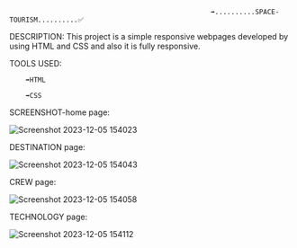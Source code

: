 
                                                      ➡️..........SPACE-TOURISM..........✅

DESCRIPTION:
         This project is a simple responsive webpages developed by using  HTML and CSS and also it is fully responsive.


TOOLS USED:

        ➡️HTML

        ➡️CSS

SCREENSHOT-home page:

 ![Screenshot 2023-12-05 154023](https://github.com/kailas-oss/Space/assets/136284353/6cdb126f-3863-476d-8989-79cb5a822843)


DESTINATION page:

![Screenshot 2023-12-05 154043](https://github.com/kailas-oss/Space/assets/136284353/d179f6ea-f1a9-4450-821b-cc883239e0de)


CREW page:


![Screenshot 2023-12-05 154058](https://github.com/kailas-oss/Space/assets/136284353/939e4f61-a7e5-4bf1-84d8-c9dbcddfd501)



TECHNOLOGY page:


![Screenshot 2023-12-05 154112](https://github.com/kailas-oss/Space/assets/136284353/c3350c4a-f505-427b-8c94-225946799ecd)


